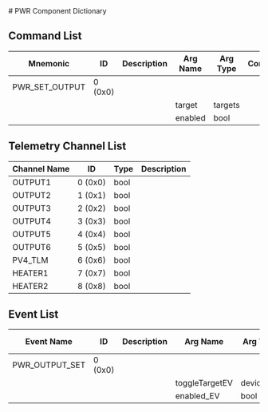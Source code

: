 <title>PWR Component Dictionary</title>
# PWR Component Dictionary


## Command List

|Mnemonic|ID|Description|Arg Name|Arg Type|Comment
|---|---|---|---|---|---|
|PWR_SET_OUTPUT|0 (0x0)|| | |
| | | |target|targets||
| | | |enabled|bool||

## Telemetry Channel List

|Channel Name|ID|Type|Description|
|---|---|---|---|
|OUTPUT1|0 (0x0)|bool||
|OUTPUT2|1 (0x1)|bool||
|OUTPUT3|2 (0x2)|bool||
|OUTPUT4|3 (0x3)|bool||
|OUTPUT5|4 (0x4)|bool||
|OUTPUT6|5 (0x5)|bool||
|PV4_TLM|6 (0x6)|bool||
|HEATER1|7 (0x7)|bool||
|HEATER2|8 (0x8)|bool||

## Event List

|Event Name|ID|Description|Arg Name|Arg Type|Arg Size|Description
|---|---|---|---|---|---|---|
|PWR_OUTPUT_SET|0 (0x0)|| | | | |
| | | |toggleTargetEV|devicesEV|||
| | | |enabled_EV|bool|||

